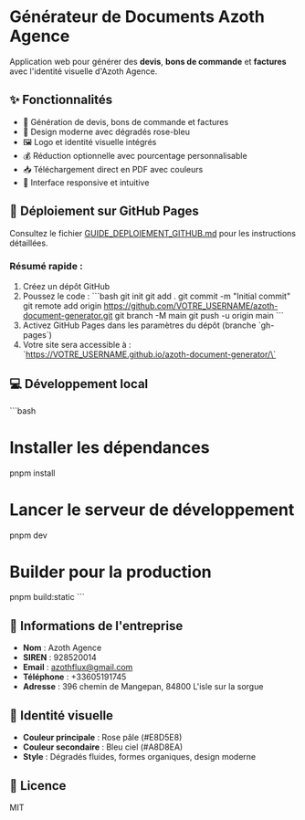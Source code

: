# Générateur de Documents Azoth Agence

Application web pour générer des **devis**, **bons de commande** et **factures** avec l'identité visuelle d'Azoth Agence.

## ✨ Fonctionnalités

- 📄 Génération de devis, bons de commande et factures
- 🎨 Design moderne avec dégradés rose-bleu
- 🖼️ Logo et identité visuelle intégrés
- 💰 Réduction optionnelle avec pourcentage personnalisable
- 📥 Téléchargement direct en PDF avec couleurs
- 📱 Interface responsive et intuitive

## 🚀 Déploiement sur GitHub Pages

Consultez le fichier [GUIDE_DEPLOIEMENT_GITHUB.md](./GUIDE_DEPLOIEMENT_GITHUB.md) pour les instructions détaillées.

### Résumé rapide :

1. Créez un dépôt GitHub
2. Poussez le code :
   \`\`\`bash
   git init
   git add .
   git commit -m "Initial commit"
   git remote add origin https://github.com/VOTRE_USERNAME/azoth-document-generator.git
   git branch -M main
   git push -u origin main
   \`\`\`
3. Activez GitHub Pages dans les paramètres du dépôt (branche \`gh-pages\`)
4. Votre site sera accessible à : \`https://VOTRE_USERNAME.github.io/azoth-document-generator/\`

## 💻 Développement local

\`\`\`bash
# Installer les dépendances
pnpm install

# Lancer le serveur de développement
pnpm dev

# Builder pour la production
pnpm build:static
\`\`\`

## 📝 Informations de l'entreprise

- **Nom** : Azoth Agence
- **SIREN** : 928520014
- **Email** : azothflux@gmail.com
- **Téléphone** : +33605191745
- **Adresse** : 396 chemin de Mangepan, 84800 L'isle sur la sorgue

## 🎨 Identité visuelle

- **Couleur principale** : Rose pâle (#E8D5E8)
- **Couleur secondaire** : Bleu ciel (#A8D8EA)
- **Style** : Dégradés fluides, formes organiques, design moderne

## 📄 Licence

MIT
